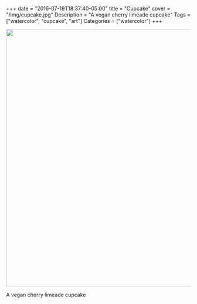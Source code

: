 +++
date = "2016-07-19T18:37:40-05:00"
title = "Cupcake"
cover = "/img/cupcake.jpg"
Description = "A vegan cherry limeade cupcake"
Tags = ["watercolor", "cupcake", "art"]
Categories = ["watercolor"]
+++

<img class="img-responsive center-block" src="/img/cupcake.jpg" width="700px">
<p class="text-center">A vegan cherry limeade cupcake</p>